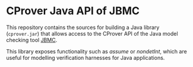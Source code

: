 CProver Java API of JBMC
========================

This repository contains the sources for building a Java library
(`cprover.jar`) that allows access to the CProver API of the Java
model checking tool
[JBMC](https://github.com/diffblue/cbmc/tree/develop/jbmc).

This library exposes functionality such as _assume_ or _nondetInt_,
which are useful for modelling verification harnesses for
Java applications.

